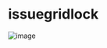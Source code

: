 # issuegridlock

![image](https://user-images.githubusercontent.com/114300053/222162102-8e69a57e-8dc2-47e7-b895-dd700140c526.png)
